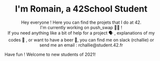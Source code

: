 <h1 align="center">I'm Romain, a 42School Student </h1>
<p align="center">Hey everyone ! Here you can find the projets that I do at 42. <br>
I'm currently working on push_swap 👨‍💻 ! <br>
If you need anything like a bit of help for a project 🗣️ , explanations of my codes 💬 , or want to have a beer 🍻, you can find me on slack (rchallie) or send me an email : rchallie@student.42.fr
</p>
Have fun ! Welcome to new students of 2021!
